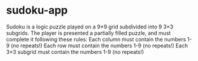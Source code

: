# sudoku-app
Sudoku is a logic puzzle played on a 9×9 grid subdivided into 9 3×3 subgrids. The player is presented a partially filled puzzle, and must complete it following these rules:  Each column must contain the numbers 1-9 (no repeats!) Each row must contain the numbers 1-9 (no repeats!) Each 3×3 subgrid must contain the numbers 1-9 (no repeats!)
